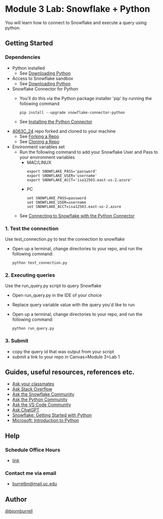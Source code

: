 # Module 3 Lab: Snowflake + Python
You will learn how to connect to Snowflake and execute a query using python.

## Getting Started

### Dependencies

* Python installed
    * See [Downloading Python](https://wiki.python.org/moin/BeginnersGuide/Download)
* Access to Snowflake sandbox
    * See [Downloading Python](https://uc.instructure.com/courses/1666166/pages/module-2-snowflake-info?module_item_id=71810477)
*  Snowflake Connector for Python
     * You'll do this via the Python package installer 'pip' by running the following command

        ```
        pip install --upgrade snowflake-connector-python
    * See [Installing the Python Connector](https://docs.snowflake.com/en/developer-guide/python-connector/python-connector-install)
* [4063C_24](https://github.com/IT4063/4063C_24) repo forked and cloned to your machine
    * See [Forking a Repo](https://docs.github.com/en/pull-requests/collaborating-with-pull-requests/working-with-forks/fork-a-repo)
    * See [Cloning a Repo](https://docs.github.com/en/repositories/creating-and-managing-repositories/cloning-a-repository)
* Environment variables set
    * Run the following command to add your Snowflake User and Pass to your environment variables
        * MAC/LINUX
            ```
            export SNOWFLAKE_PASS='password'
            export SNOWFLAKE_USER='username'
            export SNOWFLAKE_ACCT='isa12503.east-us-2.azure'
        * PC
            ```
            set SNOWFLAKE_PASS=password
            set SNOWFLAKE_USER=username 
            set SNOWFLAKE_ACCT=isa12503.east-us-2.azure
    * See [Connecting to Snowflake with the Python Connector](https://docs.snowflake.com/en/developer-guide/python-connector/python-connector-connect)


### 1. Test the connection
Use test_connection.py to test the connection to snowflake
* Open up a terminal, change directories to your repo, and run the following command:

    ```
    python test_connection.py
### 2. Executing queries
Use the run_query.py script to query Snowflake
* Open run_query.py in the IDE of your choice
* Replace query variable value with the query you'd like to run
* Open up a terminal, change directories to your repo, and run the following command:

    ```
    python run_query.py
### 3. Submit 
* copy the query id that was output from your script
* submit a link to your repo in Canvas>Module 3>Lab 1

    
## Guides, useful resources, references etc.
* [Ask your classmates](https://uc.instructure.com/courses/1666166/discussion_topics/8564268)
* [Ask Stack Overflow](https://stackoverflow.com/)
* [Ask the Snowflake Community](https://community.snowflake.com/s/)
* [Ask the Python Community](https://www.python.org/community/)
* [Ask the VS Code Community](https://code.visualstudio.com/community)
* [Ask ChatGPT](https://chat.openai.com/)
* [Snowflake: Getting Started with Python ](https://quickstarts.snowflake.com/guide/getting_started_with_python/index.html?index=..%2F..index#5)
* [Microsoft: Introduction to Python ](https://vscodeedu.com/courses/intro-to-python)



## Help
### Schedule Office Hours 

* [link](https://uc.instructure.com/courses/1666166#:~:text=Request%20Office%20Hours,an%20external%20site.) 
### Contact me via email
* burrelbn@mail.uc.edu

## Author

[@bjornburrell](https://github.com/bjornburrell)
